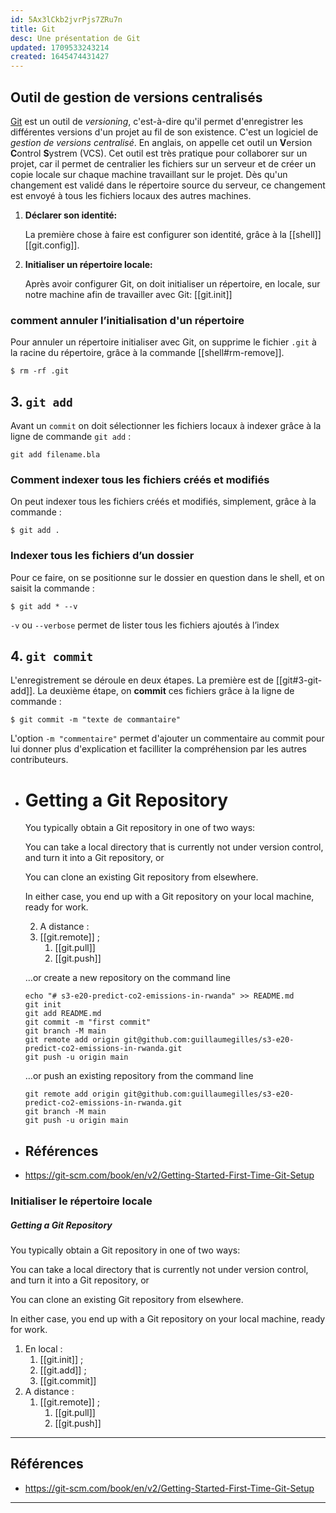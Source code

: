 ```yaml
---
id: 5Ax3lCkb2jvrPjs7ZRu7n
title: Git
desc: Une présentation de Git
updated: 1709533243214
created: 1645474431427
---
```


## Outil de gestion de versions centralisés

[Git](https://git-scm.com/) est un outil de _versioning_, c'est-à-dire qu'il permet d'enregistrer les différentes versions d'un projet au fil de son existence. C'est un logiciel de _gestion de versions centralisé_. En anglais, on appelle cet outil un **V**ersion **C**ontrol **S**ystrem (VCS). Cet outil est très pratique pour collaborer sur un projet, car il permet de centralier les fichiers sur un serveur et de créer un copie locale sur chaque machine travaillant sur le projet. Dès qu'un changement est validé dans le répertoire source du serveur, ce changement est envoyé à tous les fichiers locaux des autres machines.

1. **Déclarer son identité:**

   La première chose à faire est configurer son identité, grâce à la [[shell]]
   [[git.config]].

2. **Initialiser un répertoire locale:**

   Après avoir configurer Git, on doit initialiser un répertoire, en locale, sur
   notre machine afin de travailler avec Git: [[git.init]]

### comment annuler l’initialisation d'un répertoire

Pour annuler un répertoire initialiser avec Git, on supprime le fichier `.git` à la racine du répertoire, grâce à la commande [[shell#rm-remove]].

```shell
$ rm -rf .git
```

## 3. `git add`

Avant un `commit` on doit sélectionner les fichiers locaux à indexer grâce à la ligne de commande `git add` :

```shell
git add filename.bla
```

### Comment indexer tous les fichiers créés et modifiés

On peut indexer tous les fichiers créés et modifiés, simplement, grâce à la commande :

```shell
$ git add .
```

### Indexer tous les fichiers d’un dossier

Pour ce faire, on se positionne sur le dossier en question dans le shell, et on saisit la commande :

```shell
$ git add * --v
```

`-v` ou `--verbose` permet de lister tous les fichiers ajoutés à l’index

## 4. `git commit`

L'enregistrement se déroule en deux étapes. La première est de [[git#3-git-add]]. La deuxième étape, on **commit** ces fichiers grâce à la ligne de commande :

```shell
$ git commit -m "texte de commantaire"
```

L'option `-m "commentaire"` permet d'ajouter un commentaire au commit pour lui donner plus d'explication et facilliter la compréhension par les autres contributeurs.

- # Getting a Git Repository

  You typically obtain a Git repository in one of two ways:

  You can take a local directory that is currently not under version control, and turn it into a Git repository, or

  You can clone an existing Git repository from elsewhere.

  In either case, you end up with a Git repository on your local machine, ready for work.

  2. A distance :
  1. [[git.remote]] ;
     1. [[git.pull]]
     2. [[git.push]]

  …or create a new repository on the command line

  ```shell
  echo "# s3-e20-predict-co2-emissions-in-rwanda" >> README.md
  git init
  git add README.md
  git commit -m "first commit"
  git branch -M main
  git remote add origin git@github.com:guillaumegilles/s3-e20-predict-co2-emissions-in-rwanda.git
  git push -u origin main
  ```

  …or push an existing repository from the command line

  ```shell
  git remote add origin git@github.com:guillaumegilles/s3-e20-predict-co2-emissions-in-rwanda.git
  git branch -M main
  git push -u origin main
  ```

- ## Références
- https://git-scm.com/book/en/v2/Getting-Started-First-Time-Git-Setup

### Initialiser le répertoire locale

##### Getting a Git Repository

You typically obtain a Git repository in one of two ways:

You can take a local directory that is currently not under version control, and turn it into a Git repository, or

You can clone an existing Git repository from elsewhere.

In either case, you end up with a Git repository on your local machine, ready for work.

1. En local :
   1. [[git.init]] ;
   2. [[git.add]] ;
   3. [[git.commit]]
2. A distance :
   1. [[git.remote]] ;
      1. [[git.pull]]
      2. [[git.push]]

---

## Références

- https://git-scm.com/book/en/v2/Getting-Started-First-Time-Git-Setup

---
